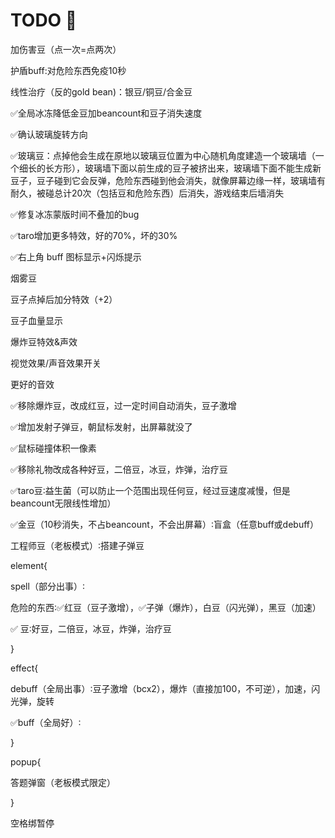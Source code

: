 # TODO 🚧

加伤害豆（点一次=点两次）

护盾buff:对危险东西免疫10秒

线性治疗（反的gold bean)：银豆/铜豆/合金豆

✅全局冰冻降低金豆加beancount和豆子消失速度

✅确认玻璃旋转方向

✅玻璃豆：点掉他会生成在原地以玻璃豆位置为中心随机角度建造一个玻璃墙（一个细长的长方形），玻璃墙下面以前生成的豆子被挤出来，玻璃墙下面不能生成新豆子，豆子碰到它会反弹，危险东西碰到他会消失，就像屏幕边缘一样，玻璃墙有耐久，被碰总计20次（包括豆和危险东西）后消失，游戏结束后墙消失

✅修复冰冻蒙版时间不叠加的bug

✅taro增加更多特效，好的70%，坏的30%

✅右上角 buff 图标显示+闪烁提示

烟雾豆

豆子点掉后加分特效（+2）

豆子血量显示

爆炸豆特效&声效

视觉效果/声音效果开关

更好的音效

✅移除爆炸豆，改成红豆，过一定时间自动消失，豆子激增

✅增加发射子弹豆，朝鼠标发射，出屏幕就没了

✅鼠标碰撞体积一像素

✅移除礼物改成各种好豆，二倍豆，冰豆，炸弹，治疗豆

✅taro豆∶益生菌（可以防止一个范围出现任何豆，经过豆速度减慢，但是beancount无限线性增加）

✅金豆（10秒消失，不占beancount，不会出屏幕）∶盲盒（任意buff或debuff）

工程师豆（老板模式）∶搭建子弹豆

element{

spell（部分出事）∶

危险的东西∶✅红豆（豆子激增），✅子弹（爆炸），白豆（闪光弹），黑豆（加速）

✅ 豆∶好豆，二倍豆，冰豆，炸弹，治疗豆

}

effect{

debuff（全局出事）∶豆子激增（bcx2），爆炸（直接加100，不可逆），加速，闪光弹，旋转

✅buff（全局好）∶

}

popup{

答题弹窗（老板模式限定）

}

空格绑暂停